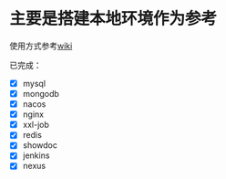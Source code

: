 # 主要是搭建本地环境作为参考
使用方式参考[wiki](https://github.com/github-sunpiaoliang/local-docker-compose/wiki/%E4%BD%BF%E7%94%A8%E6%96%B9%E5%BC%8F)


已完成：
   - [x] mysql
   - [x] mongodb
   - [x] nacos
   - [x] nginx
   - [x] xxl-job
   - [x] redis 
   - [x] showdoc 
   - [x] jenkins 
   - [x] nexus 
